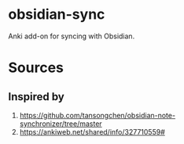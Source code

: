 # obsidian-sync
Anki add-on for syncing with Obsidian.


# Sources

## Inspired by

1. https://github.com/tansongchen/obsidian-note-synchronizer/tree/master
2. https://ankiweb.net/shared/info/327710559#

